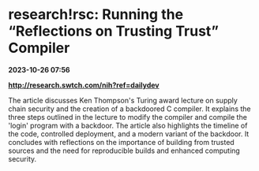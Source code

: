 # research!rsc: Running the “Reflections on Trusting Trust” Compiler

**2023-10-26 07:56**

**http://research.swtch.com/nih?ref=dailydev**

The article discusses Ken Thompson's Turing award lecture on supply chain security and the creation of a backdoored C compiler. It explains the three steps outlined in the lecture to modify the compiler and compile the 'login' program with a backdoor. The article also highlights the timeline of the code, controlled deployment, and a modern variant of the backdoor. It concludes with reflections on the importance of building from trusted sources and the need for reproducible builds and enhanced computing security.